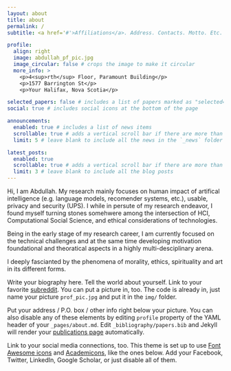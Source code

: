 ```yaml
---
layout: about
title: about
permalink: /
subtitle: <a href='#'>Affiliations</a>. Address. Contacts. Motto. Etc.

profile:
  align: right
  image: abdullah_pf_pic.jpg
  image_circular: false # crops the image to make it circular
  more_info: >
    <p>4<sup>rth</sup> Floor, Paramount Building</p>
    <p>1577 Barrington St</p>
    <p>Your Halifax, Nova Scotia</p>

selected_papers: false # includes a list of papers marked as "selected={true}"
social: true # includes social icons at the bottom of the page

announcements:
  enabled: true # includes a list of news items
  scrollable: true # adds a vertical scroll bar if there are more than 3 news items
  limit: 5 # leave blank to include all the news in the `_news` folder

latest_posts:
  enabled: true
  scrollable: true # adds a vertical scroll bar if there are more than 3 new posts items
  limit: 3 # leave blank to include all the blog posts
---
```


Hi, I am Abdullah. My research mainly focuses on human impact of artifical intelligence (e.g. language models, recomender systems, etc.), usable, privacy and security (UPS). I while in persute of my research endeavor, I found myself turning stones somehwere among the intersection of HCI, Computational Social Science, and ethical considerations of technologies. 

Being in the early stage of my research career, I am currently focused on the technical challenges and at the same time developing motivation foundational and theoratical aspects in a highly multi-desciplinary arena. 

I deeply fascianted by the phenomena of morality, ethics, spirituality and art in its different forms.

Write your biography here. Tell the world about yourself. Link to your favorite [subreddit](http://reddit.com). You can put a picture in, too. The code is already in, just name your picture `prof_pic.jpg` and put it in the `img/` folder.

Put your address / P.O. box / other info right below your picture. You can also disable any of these elements by editing `profile` property of the YAML header of your `_pages/about.md`. Edit `_bibliography/papers.bib` and Jekyll will render your [publications page](/al-folio/publications/) automatically.

Link to your social media connections, too. This theme is set up to use [Font Awesome icons](https://fontawesome.com/) and [Academicons](https://jpswalsh.github.io/academicons/), like the ones below. Add your Facebook, Twitter, LinkedIn, Google Scholar, or just disable all of them.
